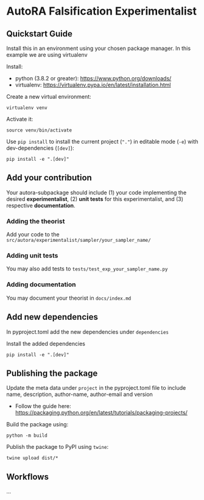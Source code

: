 # AutoRA Falsification Experimentalist

## Quickstart Guide

Install this in an environment using your chosen package manager. In this example we are using virtualenv

Install:
- python (3.8.2 or greater): https://www.python.org/downloads/
- virtualenv: https://virtualenv.pypa.io/en/latest/installation.html

Create a new virtual environment:
```shell
virtualenv venv
```

Activate it:
```shell
source venv/bin/activate
```

Use `pip install` to install the current project (`"."`) in editable mode (`-e`) with dev-dependencies (`[dev]`):
```shell
pip install -e ".[dev]"
```

## Add your contribution 
Your autora-subpackage should include (1) your code implementing the desired **experimentalist**, 
(2) **unit tests** for this experimentalist, and (3) respective **documentation**. 

### Adding the theorist
Add your code to the `src/autora/experimentalist/sampler/your_sampler_name/`

### Adding unit tests
You may also add tests to `tests/test_exp_your_sampler_name.py`

### Adding documentation
You may document your theorist in `docs/index.md`


## Add new dependencies 

In pyproject.toml add the new dependencies under `dependencies`

Install the added dependencies
```shell
pip install -e ".[dev]"
```

## Publishing the package

Update the meta data under `project` in the pyproject.toml file to include name, description, author-name, author-email and version

- Follow the guide here: https://packaging.python.org/en/latest/tutorials/packaging-projects/

Build the package using:
```shell
python -m build
```

Publish the package to PyPI using `twine`:
```shell
twine upload dist/*
```

## Workflows
...

